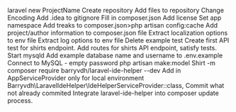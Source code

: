 ﻿laravel new ProjectName
Create repository
Add files to repository
Change Encoding
Add .idea to gitignore
Fill in composer.json
Add license
Set app namespace
Add treaks to composer.json>php artisan config:cache
Add project/author information to composer.json file
Extract localization options to env file
Extract log options to env file
Delete example test
Create first API test for shirts endpoint.
Add routes for shirts API endpoint, satisfy tests.
Start mysqld
Add example database name and username to .env.example
Connect to MySQL - empty password
php artisan make:model Shirt -m
composer require barryvdh/laravel-ide-helper --dev
Add in AppServiceProvider only for local environment Barryvdh\LaravelIdeHelper\IdeHelperServiceProvider::class,
Commit what not already commited
Integrate laravel-ide-helper into composer update process.